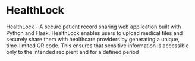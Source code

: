 # HealthLock
HealthLock - A secure patient record sharing web application built with Python and Flask. HealthLock enables users to upload medical files and securely share them with healthcare providers by generating a unique, time-limited QR code. This ensures that sensitive information is accessible only to the intended recipient and for a defined period
